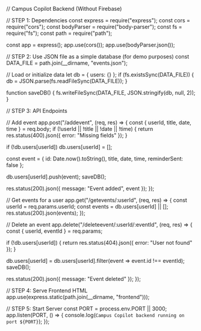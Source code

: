 // Campus Copilot Backend (Without Firebase)

// STEP 1: Dependencies
const express = require("express");
const cors = require("cors");
const bodyParser = require("body-parser");
const fs = require("fs");
const path = require("path");

const app = express();
app.use(cors());
app.use(bodyParser.json());

// STEP 2: Use JSON file as a simple database (for demo purposes)
const DATA_FILE = path.join(__dirname, "events.json");

// Load or initialize data
let db = { users: {} };
if (fs.existsSync(DATA_FILE)) {
  db = JSON.parse(fs.readFileSync(DATA_FILE));
}

function saveDB() {
  fs.writeFileSync(DATA_FILE, JSON.stringify(db, null, 2));
}

// STEP 3: API Endpoints

// Add event
app.post("/addevent", (req, res) => {
  const { userId, title, date, time } = req.body;
  if (!userId || !title || !date || !time) {
    return res.status(400).json({ error: "Missing fields" });
  }

  if (!db.users[userId]) db.users[userId] = [];

  const event = {
    id: Date.now().toString(),
    title,
    date,
    time,
    reminderSent: false
  };

  db.users[userId].push(event);
  saveDB();

  res.status(200).json({ message: "Event added", event });
});

// Get events for a user
app.get("/getevents/:userId", (req, res) => {
  const userId = req.params.userId;
  const events = db.users[userId] || [];
  res.status(200).json(events);
});

// Delete an event
app.delete("/deleteevent/:userId/:eventId", (req, res) => {
  const { userId, eventId } = req.params;

  if (!db.users[userId]) {
    return res.status(404).json({ error: "User not found" });
  }

  db.users[userId] = db.users[userId].filter(event => event.id !== eventId);
  saveDB();

  res.status(200).json({ message: "Event deleted" });
});

// STEP 4: Serve Frontend HTML
app.use(express.static(path.join(__dirname, "frontend")));

// STEP 5: Start Server
const PORT = process.env.PORT || 3000;
app.listen(PORT, () => {
  console.log(`Campus Copilot backend running on port ${PORT}`);
});
